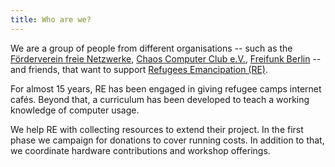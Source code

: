 ```yaml
---
title: Who are we?
---
```

We are a group of people from different organisations -- such as the [Förderverein freie Netzwerke](http://foerderverein.freie-netzwerke.de/), [Chaos Computer Club e.V.](http://ccc.de/), [Freifunk Berlin](http://berlin.freifunk.net/) -- and friends, that want to support [Refugees Emancipation (RE)](http://refugeesemancipation.com/).

For almost 15 years, RE has been engaged in giving refugee camps internet cafés. Beyond that, a curriculum has been developed to teach a working knowledge of computer usage.

We help RE with collecting resources to extend their project. In the first phase we campaign for donations to cover running costs. In addition to that, we coordinate hardware contributions and workshop offerings.
